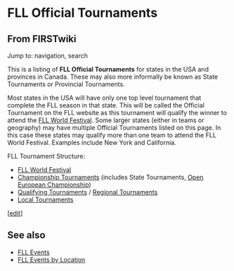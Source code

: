 # FLL Official Tournaments

## From FIRSTwiki

Jump to: navigation, search

This is a listing of **FLL Official Tournaments** for states in the USA and provinces in Canada. These may also more informally be known as State Tournaments or Provincial Tournaments.

Most states in the USA will have only one top level tournament that complete the FLL season in that state. This will be called the Official Tournament on the FLL website as this tournament will qualify the winner to attend the [FLL World Festival](FLL_World_Festival "FLL World Festival"). Some larger states (either in teams or geography) may have multiple Official Tournaments listed on this page. In this case these states may qualify more than one team to attend the FLL World Festival. Examples include New York and California.

FLL Tournament Structure:

- [FLL World Festival](FLL_World_Festival "FLL World Festival")
- [Championship Tournaments](FLL_Championship_Tournament "FLL Championship Tournament") (includes State Tournaments, [Open European Championship](FLL_Open_European_Championship "FLL Open European Championship"))
- [Qualifying Tournaments](FLL_Qualifying_Tournament "FLL Qualifying Tournament") / [Regional Tournaments](FLL_Regional_Tournament "FLL Regional Tournament")
- [Local Tournaments](FLL_Local_Tournament "FLL Local Tournament")

[[edit](/index.php?title=FLL_Official_Tournaments&action=edit&section=1 "Edit
section: See also")]

## See also

- [FLL Events](FLL_Events "FLL Events")
- [FLL Events by Location](FLL_Events_by_Location "FLL Events by Location")
